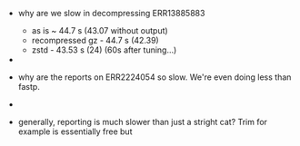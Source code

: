 - why are we slow in decompressing ERR13885883
    - as is                 ~ 44.7 s  (43.07 without output)
    - recompressed gz       - 44.7 s (42.39)
    - zstd                  - 43.53 s (24) (60s after tuning...)

- 

- why are the reports on ERR2224054 so slow. We're even doing less than fastp.
- 

- generally, reporting is much slower than just a stright cat? Trim for example is essentially free
    but 
